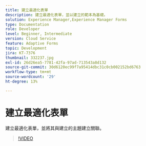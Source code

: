 ```yaml
---
title: 建立最適化表單
description: 建立最適化表單，並以建立的範本為基礎。
solution: Experience Manager,Experience Manager Forms
type: Documentation
role: Developer
level: Beginner, Intermediate
version: Cloud Service
feature: Adaptive Forms
topic: Development
jira: KT-7376
thumbnail: 332237.jpg
exl-id: 26d26ea5-7781-42fa-97ad-713543a8d132
source-git-commit: 30d6120ec99f7a95414dbc31c0cb002152bd6763
workflow-type: tm+mt
source-wordcount: '29'
ht-degree: 13%

---
```


# 建立最適化表單

建立最適化表單，並將其與建立的主題建立關聯。

>[!VIDEO](https://video.tv.adobe.com/v/332237?quality=12&learn=on)
